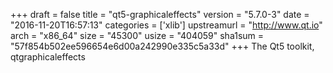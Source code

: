 +++
draft = false
title = "qt5-graphicaleffects"
version = "5.7.0-3"
date = "2016-11-20T16:57:13"
categories = ['xlib']
upstreamurl = "http://www.qt.io"
arch = "x86_64"
size = "45300"
usize = "404059"
sha1sum = "57f854b502ee596654e6d00a242990e335c5a33d"
+++
The Qt5 toolkit, qtgraphicaleffects